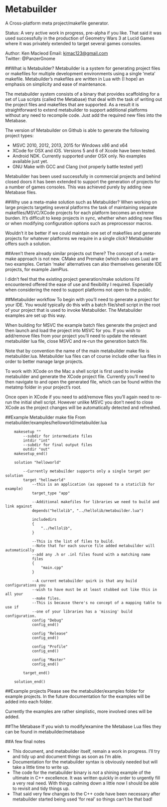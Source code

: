 Metabuilder
===========

A Cross-platform meta project/makefile generator.

Status: A very active work in progress, pre-alpha if you like. That said it was used successfully in the production of Geometry Wars 3 at Lucid Games where it was privately extended to target several games consoles.

Author: Ken Macleod
Email: kjmac123@gmail.com  
Twitter: @PanzerGnome  

##What is Metabuilder?
Metabuilder is a system for generating project files or makefiles for multiple development environments using a single ‘meta’ makefile. Metabuilder’s makefiles are written in Lua with (I hope) an emphasis on simplicity and ease of maintenance.

The metabuilder system consists of a binary that provides scaffolding for a set of Lua scripts (called the Metabase) that deal with the task of writing out the project files and makefiles that are supported. As a result it is straightforward to extend metabuilder to support additional platforms without any need to recompile code. Just add the required new files into the Metabase.

The version of Metabuilder on Github is able to generate the following project types:
* MSVC 2010, 2012, 2013, 2015 for Windows x86 and x64
* XCode for OSX and iOS. Versions 5 and 6 of Xcode have been tested.
* Android NDK. Currently supported under OSX only. No examples available just yet.
* GNU Make with GCC and Clang (not properly battle tested yet!)

Metabuilder has been used successfully in commercial projects and behind closed doors it has been extended to support the generation of projects for a number of games consoles. This was achieved purely by adding new Metabase files. 

##Why use a meta-make solution such as Metabuilder?
When working on large projects targeting several platforms the task of maintaining separate makefiles/MSVC/XCode projects for each platform becomes an extreme burden. It’s difficult to keep projects in sync, whether when adding new files or when modifying configuration options such as preprocessor macros.

Wouldn’t it be better if we could maintain one set of makefiles and generate projects for whatever platforms we require in a single click? Metabuilder offers such a solution.

##Aren’t there already similar projects out there?
The concept of a meta-make approach is not new. CMake and Premake (which also uses Lua) are two examples. Certain ‘make’ alternatives can also themselves generate IDE projects, for example JamPlus.

I didn’t feel that the existing project generation/make solutions I’d encountered offered the ease of use and flexibility I required. Especially when considering the need to support platforms not open to the public.

##Metabuilder workflow
To begin with you’ll need to generate a project for your IDE. You would typically do this with a batch file/shell script in the root of your project that is used to invoke Metabuilder. The Metabuilder examples are set up this way. 

When building for MSVC the example batch files generate the project and then launch and load the project into MSVC for you. If you wish to add/remove files from your project you’ll need to update the relevant metabuilder lua file, close MSVC and re-run the generation batch file.

Note that by convention the name of the main metabuilder make file is metabuilder.lua. Metabuilder lua files can of course include other lua files in order to better manage large projects.

To work with XCode on the Mac a shell script is first used to invoke metabuilder and generate the XCode project file. Currently you’ll need to then navigate to and open the generated file, which can be found within the metatmp folder in your project’s root.

Once open in XCode if you need to add/remove files you’ll again need to re-run the initial shell script. However unlike MSVC you don’t need to close XCode as the project changes will be automatically detected and refreshed.

##Example Metabuilder make file
From metabuilder/examples/helloworld/metabuilder.lua
```
	makesetup ""
		--subdir for intermediate files
		intdir "int"
		--subdir for final output files
		outdir "out"	
	makesetup_end()
	
	solution "helloworld"
	
		--Currently metabuilder supports only a single target per solution
		target "helloworld"
			--this is an application (as opposed to a staticlib for example)
			target_type "app"
	
			--Additional makefiles for libraries we need to build and link against
			depends("hellolib",	"../hellolib/metabuilder.lua")
	
			includedirs 
			{ 
				"../hellolib",
			}
	
			--This is the list of files to build.
			--Note that for each source file added metabuilder will automatically
			--add any .h or .inl files found with a matching name
			files
			{
				"main.cpp"
			}
	
			--A current metabuilder quirk is that any build configurations you
			--wish to have must be at least stubbed out like this in all your
			--make files.
			--This is because there's no concept of a mapping table to use if
			--one of your libraries has a 'missing' build configuration.
			config "Debug"
			config_end()
	
			config "Release"
			config_end()
	
			config "Profile"
			config_end()
	
			config "Master"
			config_end()
			
	 	target_end()
	
	solution_end()

```

##Example projects
Please see the metabuilder/examples folder for example projects. In the future documentation for the examples will be added into each folder.

Currently the examples are rather simplistic, more involved ones will be added.

##The Metabase
If you wish to modify/examine the Metabase Lua files they can be found in metabuilder/metabase

##A few final notes
* This document, and metabuilder itself, remain a work in progress. I’ll try and tidy up and document things as soon as I’m able.
* Documentation for the metabuilder syntax is obviously needed but will take a little time to write up.
* The code for the metabuilder binary is _not_ a shining example of the ultimate in C++ excellence. It was written quickly in order to urgently fill a very real need. With things calming down a little now I should be able to revisit and tidy things up.
* That said very few changes to the C++ code have been necessary after metabuilder started being used ‘for real’ so things can’t be that bad!
